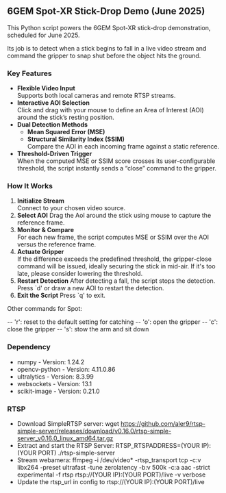 ## 6GEM Spot-XR Stick-Drop Demo (June 2025)

This Python script powers the 6GEM Spot-XR stick-drop demonstration, scheduled for June 2025.

Its job is to detect when a stick begins to fall in a live video stream and command the gripper to snap shut before the object hits the ground.

### Key Features

- **Flexible Video Input**  
  Supports both local cameras and remote RTSP streams.
- **Interactive AOI Selection**  
  Click and drag with your mouse to define an Area of Interest (AOI) around the stick’s resting position.
- **Dual Detection Methods**  
  - **Mean Squared Error (MSE)**  
  - **Structural Similarity Index (SSIM)**  
  Compare the AOI in each incoming frame against a static reference.  
- **Threshold-Driven Trigger**  
  When the computed MSE or SSIM score crosses its user-configurable threshold, the script instantly sends a “close” command to the gripper.

### How It Works
1. **Initialize Stream**  
   Connect to your chosen video source.
2. **Select AOI**
   Drag the AoI around the stick using mouse to capture the reference frame.   
3. **Monitor & Compare**  
   For each new frame, the script computes MSE or SSIM over the AOI versus the reference frame.
4. **Actuate Gripper**  
   If the difference exceeds the predefined threshold, the gripper-close command will be issued, ideally securing the stick in mid-air.
   If it's too late, please consider lowering the threshold.
5. **Restart Detection**
   After detecting a fall, the script stops the detection. Press `d' or draw a new AOI to restart the detection.
6. **Exit the Script**
   Press `q' to exit.

Other commands for Spot:

-- 'r': reset to the default setting for catching
-- 'o': open the gripper
-- 'c': close the gripper
-- 's': stow the arm and sit down

### Dependency

- numpy - Version: 1.24.2
- opencv-python - Version: 4.11.0.86
- ultralytics - Version: 8.3.99
- websockets - Version: 13.1
- scikit-image - Version: 0.21.0

### RTSP

- Download SimpleRTSP server: wget https://github.com/aler9/rtsp-simple-server/releases/download/v0.16.0/rtsp-simple-server_v0.16.0_linux_amd64.tar.gz
- Extract and start the RTSP Server: RTSP_RTSPADDRESS=(YOUR IP):(YOUR PORT) ./rtsp-simple-server
- Stream webamera: ffmpeg -i /dev/video* -rtsp_transport tcp -c:v libx264 -preset ultrafast -tune zerolatency -b:v 500k -c:a aac -strict experimental -f rtsp rtsp://(YOUR IP):(YOUR PORT)/live -v verbose
- Update the rtsp_url in config to rtsp://(YOUR IP):(YOUR PORT)/live


